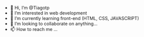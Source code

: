 - 👋 Hi, I’m @Tiagotp
- 👀 I’m interested in web development
- 🌱 I’m currently learning front-end (HTML, CSS, JAVASCRIPT)
- 💞️ I’m looking to collaborate on anything...
- 📫 How to reach me ...

<!---
Tiagotp/Tiagotp is a ✨ special ✨ repository because its `README.md` (this file) appears on your GitHub profile.
You can click the Preview link to take a look at your changes.
--->
